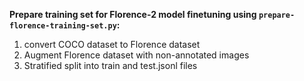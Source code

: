 <b> Prepare training set for Florence-2 model finetuning using <code>prepare-florence-training-set.py</code>: </b>
1) convert COCO dataset to Florence dataset
2) Augment Florence dataset with non-annotated images
3) Stratified split into train and test.jsonl files 

